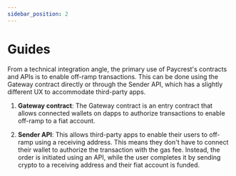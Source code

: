 ```yaml
---
sidebar_position: 2
---
```


# Guides

From a technical integration angle, the primary use of Paycrest's contracts and APIs is to enable off-ramp transactions. This can be done using the Gateway contract directly or through the Sender API, which has a slightly different UX to accommodate third-party apps.

1) **Gateway contract**: The Gateway contract is an entry contract that allows connected wallets on dapps to authorize transactions to enable off-ramp to a fiat account.

2) **Sender API**: This allows third-party apps to enable their users to off-ramp using a receiving address. This means they don't have to connect their wallet to authorize the transaction with the gas fee. Instead, the order is initiated using an API, while the user completes it by sending crypto to a receiving address and their fiat account is funded.
